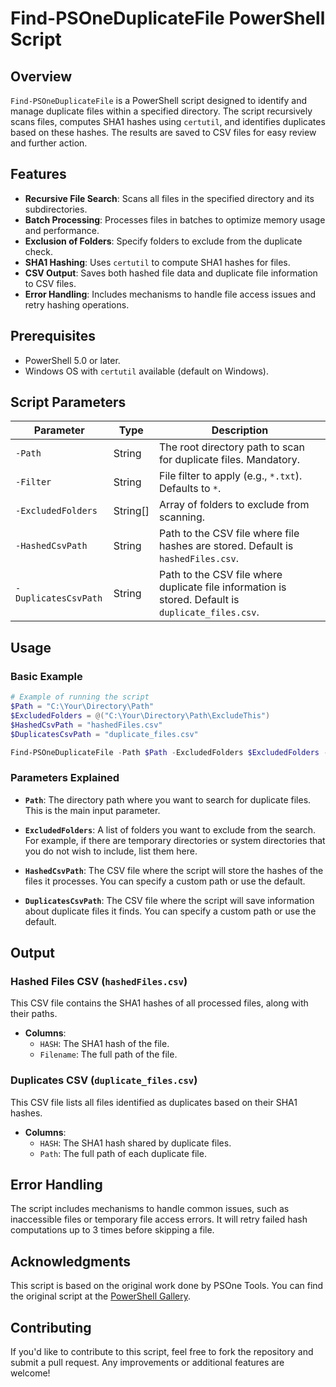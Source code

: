 # Find-PSOneDuplicateFile PowerShell Script

## Overview

`Find-PSOneDuplicateFile` is a PowerShell script designed to identify and manage duplicate files within a specified directory. The script recursively scans files, computes SHA1 hashes using `certutil`, and identifies duplicates based on these hashes. The results are saved to CSV files for easy review and further action.

## Features

- **Recursive File Search**: Scans all files in the specified directory and its subdirectories.
- **Batch Processing**: Processes files in batches to optimize memory usage and performance.
- **Exclusion of Folders**: Specify folders to exclude from the duplicate check.
- **SHA1 Hashing**: Uses `certutil` to compute SHA1 hashes for files.
- **CSV Output**: Saves both hashed file data and duplicate file information to CSV files.
- **Error Handling**: Includes mechanisms to handle file access issues and retry hashing operations.

## Prerequisites

- PowerShell 5.0 or later.
- Windows OS with `certutil` available (default on Windows).

## Script Parameters

| Parameter           | Type    | Description                                                                 |
|---------------------|---------|-----------------------------------------------------------------------------|
| `-Path`             | String  | The root directory path to scan for duplicate files. Mandatory.             |
| `-Filter`           | String  | File filter to apply (e.g., `*.txt`). Defaults to `*`.                      |
| `-ExcludedFolders`  | String[]| Array of folders to exclude from scanning.                                  |
| `-HashedCsvPath`    | String  | Path to the CSV file where file hashes are stored. Default is `hashedFiles.csv`. |
| `-DuplicatesCsvPath`| String  | Path to the CSV file where duplicate file information is stored. Default is `duplicate_files.csv`. |

## Usage

### Basic Example

```powershell
# Example of running the script
$Path = "C:\Your\Directory\Path"
$ExcludedFolders = @("C:\Your\Directory\Path\ExcludeThis")
$HashedCsvPath = "hashedFiles.csv"
$DuplicatesCsvPath = "duplicate_files.csv"

Find-PSOneDuplicateFile -Path $Path -ExcludedFolders $ExcludedFolders -HashedCsvPath $HashedCsvPath -DuplicatesCsvPath $DuplicatesCsvPath
```
### Parameters Explained

- **`Path`**: The directory path where you want to search for duplicate files. This is the main input parameter.
  
- **`ExcludedFolders`**: A list of folders you want to exclude from the search. For example, if there are temporary directories or system directories that you do not wish to include, list them here.

- **`HashedCsvPath`**: The CSV file where the script will store the hashes of the files it processes. You can specify a custom path or use the default.

- **`DuplicatesCsvPath`**: The CSV file where the script will save information about duplicate files it finds. You can specify a custom path or use the default.

## Output

### Hashed Files CSV (`hashedFiles.csv`)

This CSV file contains the SHA1 hashes of all processed files, along with their paths.

- **Columns**:
  - `HASH`: The SHA1 hash of the file.
  - `Filename`: The full path of the file.

### Duplicates CSV (`duplicate_files.csv`)

This CSV file lists all files identified as duplicates based on their SHA1 hashes.

- **Columns**:
  - `HASH`: The SHA1 hash shared by duplicate files.
  - `Path`: The full path of each duplicate file.

## Error Handling

The script includes mechanisms to handle common issues, such as inaccessible files or temporary file access errors. It will retry failed hash computations up to 3 times before skipping a file.

## Acknowledgments

This script is based on the original work done by PSOne Tools. You can find the original script at the [PowerShell Gallery](https://www.powershellgallery.com/packages/PSOneTools/1.8/Content/Find-PSOneDuplicateFile.ps1).

## Contributing

If you'd like to contribute to this script, feel free to fork the repository and submit a pull request. Any improvements or additional features are welcome!
